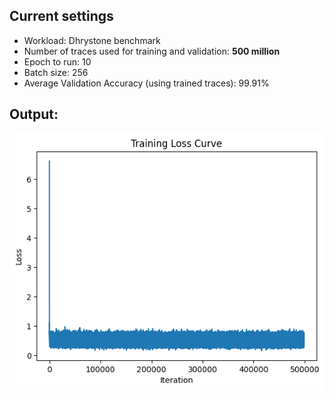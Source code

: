 ## Current settings

- Workload: Dhrystone benchmark
- Number of traces used for training and validation: **500 million**
- Epoch to run: 10
- Batch size: 256
- Average Validation Accuracy (using trained traces): 99.91%

## Output:

![output](./misc/output.png)